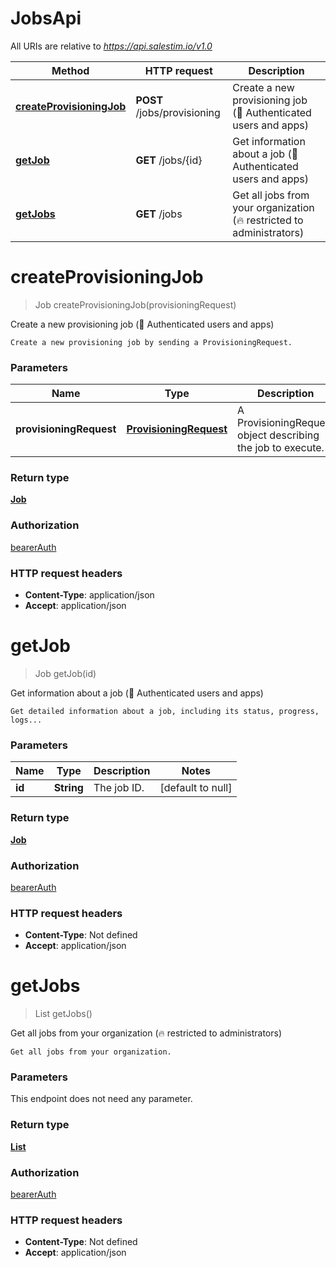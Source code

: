 # JobsApi

All URIs are relative to *https://api.salestim.io/v1.0*

Method | HTTP request | Description
------------- | ------------- | -------------
[**createProvisioningJob**](JobsApi.md#createProvisioningJob) | **POST** /jobs/provisioning | Create a new provisioning job (🔐 Authenticated users and apps)
[**getJob**](JobsApi.md#getJob) | **GET** /jobs/{id} | Get information about a job (🔐 Authenticated users and apps)
[**getJobs**](JobsApi.md#getJobs) | **GET** /jobs | Get all jobs from your organization (🔥 restricted to administrators)


<a name="createProvisioningJob"></a>
# **createProvisioningJob**
> Job createProvisioningJob(provisioningRequest)

Create a new provisioning job (🔐 Authenticated users and apps)

    Create a new provisioning job by sending a ProvisioningRequest.

### Parameters

Name | Type | Description  | Notes
------------- | ------------- | ------------- | -------------
 **provisioningRequest** | [**ProvisioningRequest**](..//Models/ProvisioningRequest.md)| A ProvisioningRequest object describing the job to execute. |

### Return type

[**Job**](..//Models/Job.md)

### Authorization

[bearerAuth](../README.md#bearerAuth)

### HTTP request headers

- **Content-Type**: application/json
- **Accept**: application/json

<a name="getJob"></a>
# **getJob**
> Job getJob(id)

Get information about a job (🔐 Authenticated users and apps)

    Get detailed information about a job, including its status, progress, logs...

### Parameters

Name | Type | Description  | Notes
------------- | ------------- | ------------- | -------------
 **id** | **String**| The job ID. | [default to null]

### Return type

[**Job**](..//Models/Job.md)

### Authorization

[bearerAuth](../README.md#bearerAuth)

### HTTP request headers

- **Content-Type**: Not defined
- **Accept**: application/json

<a name="getJobs"></a>
# **getJobs**
> List getJobs()

Get all jobs from your organization (🔥 restricted to administrators)

    Get all jobs from your organization.

### Parameters
This endpoint does not need any parameter.

### Return type

[**List**](..//Models/Job.md)

### Authorization

[bearerAuth](../README.md#bearerAuth)

### HTTP request headers

- **Content-Type**: Not defined
- **Accept**: application/json

